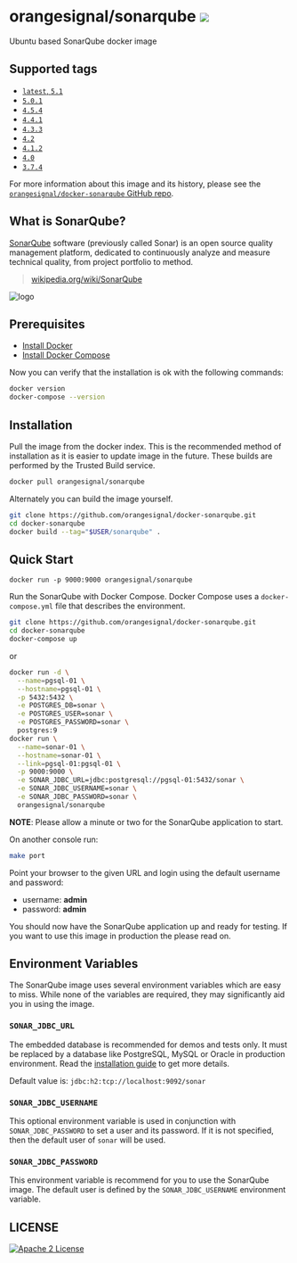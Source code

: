 # orangesignal/sonarqube [![](https://img.shields.io/badge/container-ready-green.svg?style=flat)](https://registry.hub.docker.com/u/orangesignal/sonarqube/)

Ubuntu based SonarQube docker image

## Supported tags

- [`latest`, `5.1`](https://github.com/orangesignal/docker-sonarqube/blob/master/5.1/Dockerfile)
- [`5.0.1`](https://github.com/orangesignal/docker-sonarqube/blob/master/5.0/Dockerfile)
- [`4.5.4`](https://github.com/orangesignal/docker-sonarqube/blob/master/4.5/Dockerfile)
- [`4.4.1`](https://github.com/orangesignal/docker-sonarqube/blob/master/4.4/Dockerfile)
- [`4.3.3`](https://github.com/orangesignal/docker-sonarqube/blob/master/4.3/Dockerfile)
- [`4.2`](https://github.com/orangesignal/docker-sonarqube/blob/master/4.2/Dockerfile)
- [`4.1.2`](https://github.com/orangesignal/docker-sonarqube/blob/master/4.1/Dockerfile)
- [`4.0`](https://github.com/orangesignal/docker-sonarqube/blob/master/4.0/Dockerfile)
- [`3.7.4`](https://github.com/orangesignal/docker-sonarqube/blob/master/3.7/Dockerfile)

For more information about this image and its history, please see the [`orangesignal/docker-sonarqube` GitHub repo](https://github.com/orangesignal/docker-sonarqube/).

## What is SonarQube?

[SonarQube](http://www.sonarqube.org/) software (previously called Sonar) is an open source quality management platform, dedicated to continuously analyze and measure technical quality, from project portfolio to method.

> [wikipedia.org/wiki/SonarQube](http://en.wikipedia.org/wiki/SonarQube)

![logo](http://upload.wikimedia.org/wikipedia/commons/e/e6/Sonarqube-48x200.png)

## Prerequisites

* [Install Docker](http://docs.docker.com/installation/)
* [Install Docker Compose](http://docs.docker.com/compose/install/)

Now you can verify that the installation is ok with the following commands:

```bash
docker version
docker-compose --version
```

## Installation

Pull the image from the docker index. This is the recommended method of installation as it is easier to update image in the future. These builds are performed by the Trusted Build service.

```bash
docker pull orangesignal/sonarqube
```

Alternately you can build the image yourself.

```bash
git clone https://github.com/orangesignal/docker-sonarqube.git
cd docker-sonarqube
docker build --tag="$USER/sonarqube" .
```

## Quick Start

```bash:H2
docker run -p 9000:9000 orangesignal/sonarqube
```

Run the SonarQube with Docker Compose. Docker Compose uses a `docker-compose.yml` file that describes the environment.

```bash
git clone https://github.com/orangesignal/docker-sonarqube.git
cd docker-sonarqube
docker-compose up
```

or

```bash
docker run -d \
  --name=pgsql-01 \
  --hostname=pgsql-01 \
  -p 5432:5432 \
  -e POSTGRES_DB=sonar \
  -e POSTGRES_USER=sonar \
  -e POSTGRES_PASSWORD=sonar \
  postgres:9
docker run \
  --name=sonar-01 \
  --hostname=sonar-01 \
  --link=pgsql-01:pgsql-01 \
  -p 9000:9000 \
  -e SONAR_JDBC_URL=jdbc:postgresql://pgsql-01:5432/sonar \
  -e SONAR_JDBC_USERNAME=sonar \
  -e SONAR_JDBC_PASSWORD=sonar \
  orangesignal/sonarqube 
```

**NOTE**: Please allow a minute or two for the SonarQube application to start.

On another console run:

```bash
make port
```

Point your browser to the given URL and login using the default username and password:

* username: **admin**
* password: **admin**

You should now have the SonarQube application up and ready for testing. If you want to use this image in production the please read on.

## Environment Variables

The SonarQube image uses several environment variables which are easy to miss. While none of the variables are required, they may significantly aid you in using the image.

### `SONAR_JDBC_URL`

The embedded database is recommended for demos and tests only. It must be replaced by a database like PostgreSQL, MySQL or Oracle in production environment. Read the [installation guide](http://docs.sonarqube.org/display/SONAR/Installing) to get more details.

Default value is: `jdbc:h2:tcp://localhost:9092/sonar`

### `SONAR_JDBC_USERNAME`

This optional environment variable is used in conjunction with `SONAR_JDBC_PASSWORD` to set a user and its password.
If it is not specified, then the default user of `sonar` will be used.

### `SONAR_JDBC_PASSWORD`

This environment variable is recommend for you to use the SonarQube image. The default user is defined by the `SONAR_JDBC_USERNAME` environment variable.

## LICENSE
[![Apache 2 License](https://img.shields.io/badge/license-Apache%202-blue.svg?style=flat)](LICENSE)